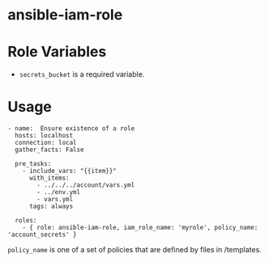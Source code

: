 # ansible-iam-role

# Role Variables

* ```secrets_bucket``` is a required variable.

# Usage

```
- name:  Ensure existence of a role
  hosts: localhost
  connection: local
  gather_facts: False

  pre_tasks:
    - include_vars: "{{item}}"
      with_items:
        - ../../../account/vars.yml
        - ../env.yml
        - vars.yml
      tags: always

  roles:
    - { role: ansible-iam-role, iam_role_name: 'myrole', policy_name: 'account_secrets' }
```

```policy_name``` is one of a set of policies that are defined by files in /templates.
